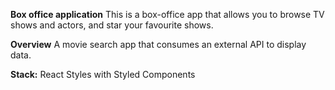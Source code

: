 **Box office application**
This is a box-office app
that allows you to browse TV shows and actors, and star your favourite shows.

**Overview**
A movie search app that consumes an external API to display data.

**Stack:**
 React
 Styles with Styled Components
